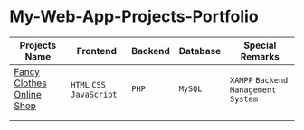 # My-Web-App-Projects-Portfolio


|Projects Name|Frontend|Backend|Database|Special Remarks|
|---|---|---|---|---|
|[Fancy Clothes Online Shop](https://github.com/MaxMA2000/My-Web-App-Projects-Portfolio/tree/Fancy-Clothes-Shop)|`HTML` `CSS` `JavaScript`|`PHP`|`MySQL`|`XAMPP` `Backend Management System`  |
|   |   |   |   |   |
|   |   |   |   |   |
